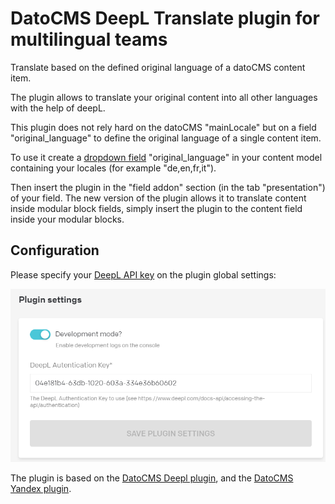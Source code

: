 # DatoCMS DeepL Translate plugin for multilingual teams

Translate based on the defined original language of a datoCMS content item.

The plugin allows to translate your original content into all other languages with the help of deepL.

This plugin does not rely hard on the datoCMS "mainLocale" but on a field "original_language" to define the original language of a single content item.

To use it create a [dropdown field](https://www.datocms.com/docs/pro-tips/create-a-select-with-a-single-line-string-field) "original_language" in your content model containing your locales (for example "de,en,fr,it").

Then insert the plugin in the "field addon" section (in the tab "presentation") of your field. The new version of the plugin allows it to translate content inside modular block fields, simply insert the plugin to the content field inside your modular blocks.


## Configuration

Please specify your [DeepL API key](https://www.deepl.com/en/docs-api/) on the plugin global settings:

![Settings](./docs/settings.png)

The plugin is based on the [DatoCMS Deepl plugin](https://github.com/daugsbi/datocms-plugin-deepl-translate),
and the [DatoCMS Yandex plugin](https://github.com/datocms/plugins/tree/master/yandex-translate).
